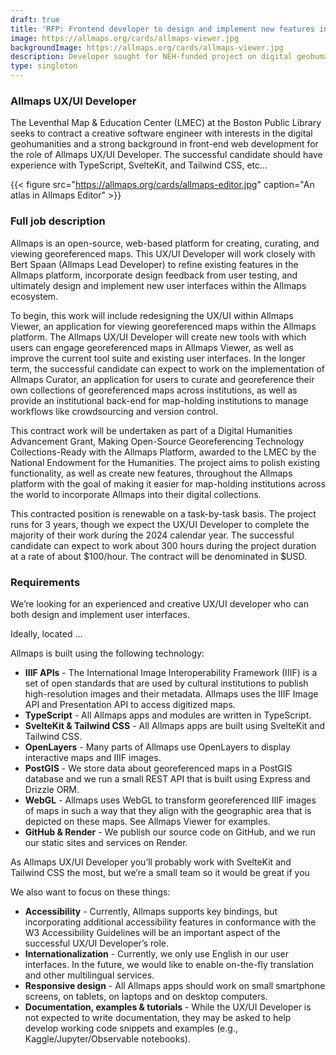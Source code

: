 ```yaml
---
draft: true
title: 'RFP: Frontend developer to design and implement new features in Allmaps platform'
image: https://allmaps.org/cards/allmaps-viewer.jpg
backgroundImage: https://allmaps.org/cards/allmaps-viewer.jpg
description: Developer sought for NEH-funded project on digital geohumanities
type: singleton
---
```


### Allmaps UX/UI Developer

The Leventhal Map & Education Center (LMEC) at the Boston Public Library seeks to contract a creative software engineer with interests in the digital geohumanities and a strong background in front-end web development for the role of Allmaps UX/UI Developer. The successful candidate should have experience with TypeScript, SvelteKit, and Tailwind CSS, etc…

{{< figure src="https://allmaps.org/cards/allmaps-editor.jpg" caption="An atlas in Allmaps Editor" >}}

### Full job description

Allmaps is an open-source, web-based platform for creating, curating, and viewing georeferenced maps. This UX/UI Developer will work closely with Bert Spaan (Allmaps Lead Developer) to refine existing features in the Allmaps platform, incorporate design feedback from user testing, and ultimately design and implement new user interfaces within the Allmaps ecosystem.

To begin, this work will include redesigning the UX/UI within Allmaps Viewer, an application for viewing georeferenced maps within the Allmaps platform. The Allmaps UX/UI Developer will create new tools with which users can engage georeferenced maps in Allmaps Viewer, as well as improve the current tool suite and existing user interfaces. In the longer term, the successful candidate can expect to work on the implementation of Allmaps Curator, an application for users to curate and georeference their own collections of georeferenced maps across institutions, as well as provide an institutional back-end for map-holding institutions to manage workflows like crowdsourcing and version control.

This contract work will be undertaken as part of a Digital Humanities Advancement Grant, Making Open-Source Georeferencing Technology Collections-Ready with the Allmaps Platform, awarded to the LMEC by the National Endowment for the Humanities. The project aims to polish existing functionality, as well as create new features, throughout the Allmaps platform with the goal of making it easier for map-holding institutions across the world to incorporate Allmaps into their digital collections.

This contracted position is renewable on a task-by-task basis. The project runs for 3 years, though we expect the UX/UI Developer to complete the majority of their work during the 2024 calendar year. The successful candidate can expect to work about 300 hours during the project duration at a rate of about $100/hour. The contract will be denominated in $USD.

### Requirements

We’re looking for an experienced and creative UX/UI developer who can both design and implement user interfaces.

Ideally, located ...

Allmaps is built using the following technology:

* **IIIF APIs** - The International Image Interoperability Framework (IIIF) is a set of open standards that are used by cultural institutions to publish high-resolution images and their metadata. Allmaps uses the IIIF Image API and Presentation API to access digitized maps.
* **TypeScript** - All Allmaps apps and modules are written in TypeScript.
* **SvelteKit & Tailwind CSS** - All Allmaps apps are built using SvelteKit and Tailwind CSS.
* **OpenLayers** - Many parts of Allmaps use OpenLayers to display interactive maps and IIIF images.
* **PostGIS** - We store data about georeferenced maps in a PostGIS database and we run a small REST API that is built using Express and Drizzle ORM.
* **WebGL** - Allmaps uses WebGL to transform georeferenced IIIF images of maps in such a way that they align with the geographic area that is depicted on these maps. See Allmaps Viewer for examples.
* **GitHub & Render** - We publish our source code on GitHub, and we run our static sites and services on Render.

As Allmaps UX/UI Developer you’ll probably work with SvelteKit and Tailwind CSS the most, but we’re a small team so it would be great if you

We also want to focus on these things:

* **Accessibility** - Currently, Allmaps supports key bindings, but incorporating additional accessibility features in conformance with the W3 Accessibility Guidelines will be an important aspect of the successful UX/UI Developer’s role.
* **Internationalization** - Currently, we only use English in our user interfaces. In the future, we would like to enable on-the-fly translation and other multilingual services.
* **Responsive design** - All Allmaps apps should work on small smartphone screens, on tablets, on laptops and on desktop computers.
* **Documentation, examples & tutorials** - While the UX/UI Developer is not expected to write documentation, they may be asked to help develop working code snippets and examples (e.g., Kaggle/Jupyter/Observable notebooks).
